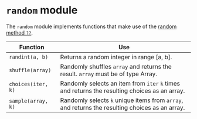 # `random` module

The `random` module implements functions that make use of the [random method `??`](builtins.md#RANDOM).

Function           | Use
---                | ---
`randint(a, b)`    | Returns a random integer in range [a, b].
`shuffle(array)`   | Randomly shuffles `array` and returns the result. `array` must be of type Array.
`choices(iter, k)` | Randomly selects an item from `iter` `k` times<br>and returns the resulting choices as an array.
`sample(array, k)` | Randomly selects `k` unique items from `array`,<br>and returns the resulting choices as an array.
